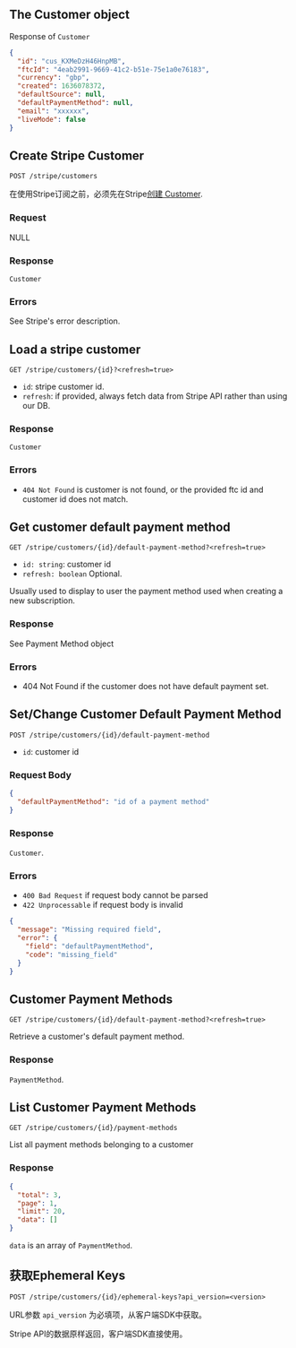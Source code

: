 ## The Customer object

Response of `Customer`
```json
{
  "id": "cus_KXMeDzH46HnpMB",
  "ftcId": "4eab2991-9669-41c2-b51e-75e1a0e76183",
  "currency": "gbp",
  "created": 1636078372,
  "defaultSource": null,
  "defaultPaymentMethod": null,
  "email": "xxxxxx",
  "liveMode": false
}
```

## Create Stripe Customer

```
POST /stripe/customers
```

在使用Stripe订阅之前，必须先在Stripe[创建 Customer](https://stripe.com/docs/api/customers/create).

### Request

NULL

### Response

`Customer`

### Errors

See Stripe's error description.

## Load a stripe customer

```
GET /stripe/customers/{id}?<refresh=true>
```

* `id`: stripe customer id.
* `refresh`: if provided, always fetch data from Stripe API rather than using our DB.

### Response

`Customer`

### Errors

* `404 Not Found` is customer is not found, or the provided ftc id and customer id does not match.

## Get customer default payment method

```
GET /stripe/customers/{id}/default-payment-method?<refresh=true>
```

* `id: string`: customer id
* `refresh: boolean` Optional.

Usually used to display to user the payment method used when creating a new subscription.

### Response

See Payment Method object

### Errors

* 404 Not Found if the customer does not have default payment set.

## Set/Change Customer Default Payment Method

```
POST /stripe/customers/{id}/default-payment-method
```

* `id`: customer id

### Request Body

```json
{
  "defaultPaymentMethod": "id of a payment method"
}
```

### Response

`Customer`.

### Errors

* `400 Bad Request` if request body cannot be parsed
* `422 Unprocessable` if request body is invalid

```json
{
  "message": "Missing required field",
  "error": {
    "field": "defaultPaymentMethod",
    "code": "missing_field"
  }
}
```

## Customer Payment Methods

```
GET /stripe/customers/{id}/default-payment-method?<refresh=true>
```

Retrieve a customer's default payment method.

### Response

`PaymentMethod`.

## List Customer Payment Methods

```
GET /stripe/customers/{id}/payment-methods
```

List all payment methods belonging to a customer

### Response

```json
{
  "total": 3,
  "page": 1,
  "limit": 20,
  "data": []
}
```

`data` is an array of `PaymentMethod`.

## 获取Ephemeral Keys

```
POST /stripe/customers/{id}/ephemeral-keys?api_version=<version>
```

URL参数 `api_version` 为必填项，从客户端SDK中获取。

Stripe API的数据原样返回，客户端SDK直接使用。
